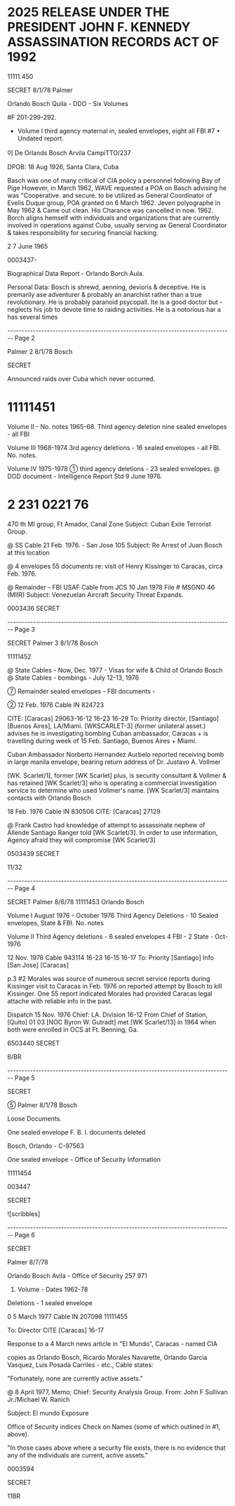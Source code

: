 # 2025 RELEASE UNDER THE PRESIDENT JOHN F. KENNEDY ASSASSINATION RECORDS ACT OF 1992

11111.450

SECRET 8/1/78
Palmer

Orlando Bosch Quila - DDO - Six Volumes

#F
201-299-292.

* Volume I third agency maternal in, sealed envelopes, eight
  all FBI
  #7
  • Undated report.

이
De Orlands Bosch Arvila CampiTTO/237

DPOB: 18 Aug 1926, Santa Clara, Cuba

Basch was one of many critical of
CIA policy a personnel following Bay of Pige
However, in March 1962, WAVE requested a
POA on Basch advising he was "Cooperative.
and secure. to be utilized as General Coordinator
of Evelis Duque group, POA granted on 6 March 1962.
Jeven polyographe in May 1962 & Came out clean.
His Charance was cancelled in now. 1962.
Borch aligns hemself with individuals and
organizations that are currently involved in
operations against Cuba, usually serving ax
General Coordinator & takes responsibility for
securing financial hacking.

2 7 June 1965

0003437-

Biographical Data Report - Orlando Borch Aula.

Personal Data: Bosch is shrewd, aenning,
devioris & deceptive. He is premarily ase
adventurer & probably an anarchist rather than
a true revolutionary. He is probably
paranoid psycopall. Ite is a good doctor but
-neglects his job to devote time to raiding activities.
He is a notorious har a has several times


-------------------------------------------------------------------------------- Page 2

Palmer 2
8/1/78
Bosch

SECRET

Announced raids over Cuba which never occurred.

# 11111451

Volume II - No. notes 1965-68.
Third agency deletion nine sealed envelopes - all FBI

Volume III 1968-1974
3rd agency deletions - 16 sealed envelopes - all FBI.
No. notes.

Volume IV 1975-1978
① third agency deletions - 23 sealed envelopes.
@ DOD document - Intelligence Report Std 9 June 1976.
# 2 231 0221 76
470 th MI group, Ft Amador, Canal Zone
Subject: Cuban Exile Terrorist Group.

@ SS Cable 21 Feb. 1976. - San Jose 105
Subject: Re Arrest of Juan Bosch at this location

@ 4 envelopes 55 documents re: visit of Henry Kissinger to Caracas, circa Feb. 1976.

@ Remainder - FBI USAF Cable from JCS 10 Jan 1978
File # MSGNO 46 (MIIR) Subject: Venezuelan Aircraft Security Threat Expands.

0003436
SECRET


-------------------------------------------------------------------------------- Page 3

SECRET Palmer
3
8/1/78
Bosch

11111452

@ State Cables - Now, Dec. 1977 - Visas for wife &
Child of Orlando Bosch
@ State Cables - bombings - July 12-13, 1976

⑦ Remainder sealed envelopes - FBI documents -

② 12 Feb. 1976 Cable IN 824723

CITE: [Caracas] 29063-16-12 16-23 16-29
To: Priority director, [Santiago] [Buenos Aires], LA/Miami.
[WKSCARLET-3] (former unilateral asset.) advises he is investigating bombing Cuban ambassador, Caracas + is travelling during week of 15 Feb. Santiago, Buenos Aires + Miami.

Cuban Ambassador Norberto Hernandez Aurbelo reported receiving bomb in large manila envelope, bearing return address of Dr. Justavo A. Vollmer

[WK. Scarlet/1], former [WK Scarlet] plus, is security consultant & Vollmer & has retained [WK Scarlet/3] who is operating a commercial investigation service to determine who used Vollmer's name.
[WK Scarlet/3] maintains contacts with Orlando Bosch

18 Feb. 1976 Cable IN 830506 CITE: [Caracas] 27129

@ Frank Castro had knowledge of attempt to assassinate nephew of Allende
Santiago Ranger told [WK Scarlet/3].
In order to use information, Agency afraid they will compromise [WK Scarlet/3]

0503439
SECRET

11/32


-------------------------------------------------------------------------------- Page 4

SECRET Palmer 8/6/78
11111453 Orlando Bosch

Volume I August 1976 - October 1976
Third Agency Deletions - 10 Sealed envelopes, State & FBI.
No. notes

Volume II
Third Agency deletions - 6 sealed envelopes
4 FBI - 2 State - Oct-1976

12 Nov. 1976
Cable 943114 16-23 16-15 16-17
To: Priority [Santiago] Info [San Jose] [Caracas]

p.3 #2 Morales was source of numerous secret service reports during Kissinger visit to Caracas in Feb. 1976 on reported attempt by Bosch to kill Kissinger. One 55 report indicated Morales had provided Caracas legal attache with reliable info in the past.

Dispatch 15 Nov. 1976
Chief: LA. Division 16-12
From Chief of Station, [Quito]
01
03 [NOC Byron W. Gutradt] met [WK Scarlet/13] in 1964 when both were enrolled in OCS
at Ft. Benning, Ga.

6503440
SECRET

6/BR


-------------------------------------------------------------------------------- Page 5

SECRET

⑤
Palmer
8/1/78
Bosch

Loose Documents.

One sealed envelope F. B. I. documents deleted

Bosch, Orlando - C-97563

One sealed envelope - Office of Security Information

11111454

003447

SECRET

![scribbles]


-------------------------------------------------------------------------------- Page 6

SECRET

Palmer 8/7/78

Orlando Bosch Avila - Office of Security 257 971

1. Volume - Dates 1962-78

Deletions - 1 sealed envelope

0 5 March 1977 Cable IN 207098 11111455

To: Director CITE [Caracas] 16-17

Response to a 4 March news article in "El Mundo", Caracas - named CIA

copies as Orlando Bosch, Ricardo Morales Navarette, Orlando Garcia Vasquez, Luis Posada Carriles - etc., Cable states:

"Fortunately, none are currently active assets."

@ 8 April 1977, Memo; Chief: Security Analysis Group. From: John F Sullivan Jr./Michael W. Ranich

Subject: El mundo Exposure

Office of Security indices Check on Names (some of which outlined in #1, above).

"In those cases above where a security file exists, there is no evidence that any of the individuals are current, active assets."

0003594

SECRET

11BR
